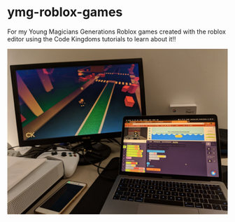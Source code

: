 # ymg-roblox-games
For my Young Magicians Generations Roblox games created with the roblox editor using the Code Kingdoms tutorials to learn about it!!

![Video of The Roblox and Code Kingdoms](robloxAndCodeKingdoms.jpg)


